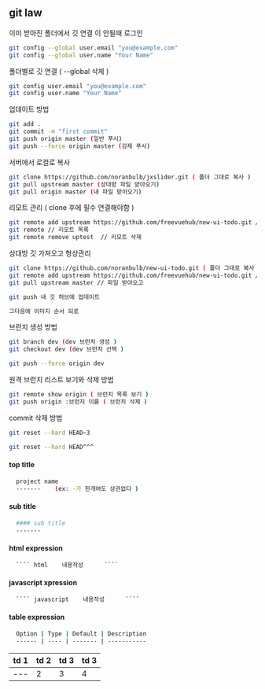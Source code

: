 
git law
-

이미 받아진 폴더에서 깃 연결 이 안될때 로그인
```` sh
git config --global user.email "you@example.com"
git config --global user.name "Your Name"

````

폴더별로 깃 연결 ( --global 삭제 )
```` sh
git config user.email "you@example.com"
git config user.name "Your Name"

````

업데이트 방법
```` sh
git add .
git commit -m "first commit"
git push origin master (일반 푸시)
git push --force origin master (강제 푸시)
````

서버에서 로컬로 복사
```` sh
git clone https://github.com/noranbulb/jxslider.git ( 폴더 그대로 복사 )
git pull upstream master (상대방 파일 받아오기)
git pull origin master (내 파일 받아오기)

````

리모트 관리 ( clone 후에 필수 연결해야함 )
```` sh
git remote add upstream https://github.com/freevuehub/new-ui-todo.git // 상대방 리모트 추가
git remote // 리모트 목록
git remote remove uptest  // 리모트 삭제
````

상대방 깃 가져오고 형상관리
```` sh
git clone https://github.com/noranbulb/new-ui-todo.git ( 폴더 그대로 복사 )
git remote add upstream https://github.com/freevuehub/new-ui-todo.git // 상대방 리모트 추가
git pull upstream master // 파일 받아오고

git push 내 깃 허브에 업데이트

그다음에 이미지 순서 되로

````



브런치 생성 방법
```` sh
git branch dev (dev 브런치 생성 )
git checkout dev (dev 브런치 선택 )

git push --force origin dev
````


원격 브런치 리스트 보기와 삭제 방법
```` sh
git remote show origin ( 브런치 목록 보기 )
git push origin :브런지 이름 ( 브런치 삭제 )

````



commit 삭제 방법
```` sh
git reset --hard HEAD~3
````
```` sh
git reset --hard HEAD^^^
````




#### top title

```` sh
  project name
  -------    (ex: -가 한개여도 상관없다 )
````

#### sub title

```` sh
  #### sub title
  -------
````

#### html expression

```` sh
  ```` html    내용작성      ````
````


#### javascript xpression

```` sh
  ```` javascript    내용작성      ````
````


#### table expression

```` sh
  Option | Type | Default | Description
  ------ | ---- | ------- | -----------
````


  td 1 | td 2 | td 3 | td 3
  -- | -- | -- | --
--- | 2 | 3 | 4

